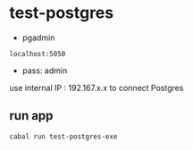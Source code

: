 # test-postgres
- pgadmin
```
localhost:5050
```
+ pass: admin

use internal IP : 192.167.x.x to connect Postgres

## run app
```
cabal run test-postgres-exe
```